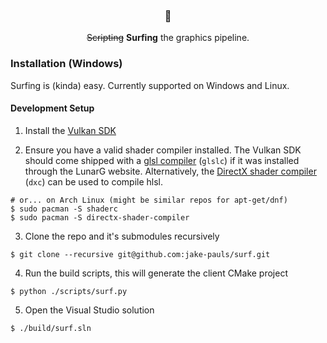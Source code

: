 <h3 align="center">🌊</h3>
<p align="center"><strike>Scripting</strike> <b>Surfing</b> the graphics pipeline.</p>

### Installation (Windows)
Surfing is (kinda) easy. Currently supported on Windows and Linux.

#### Development Setup
1. Install the [Vulkan SDK](https://vulkan.lunarg.com/sdk/home#windows)

2. Ensure you have a valid shader compiler installed. The Vulkan SDK should come shipped with  a [glsl compiler](https://github.com/KhronosGroup/glslang) (`glslc`) if it was installed through the LunarG website. Alternatively, the [DirectX shader compiler](https://github.com/microsoft/DirectXShaderCompiler) (`dxc`) can be used to compile hlsl.

```
# or... on Arch Linux (might be similar repos for apt-get/dnf)
$ sudo pacman -S shaderc
$ sudo pacman -S directx-shader-compiler
```

3. Clone the repo and it's submodules recursively
```
$ git clone --recursive git@github.com:jake-pauls/surf.git
```

4. Run the build scripts, this will generate the client CMake project
```
$ python ./scripts/surf.py
```

5. Open the Visual Studio solution
```
$ ./build/surf.sln
```
